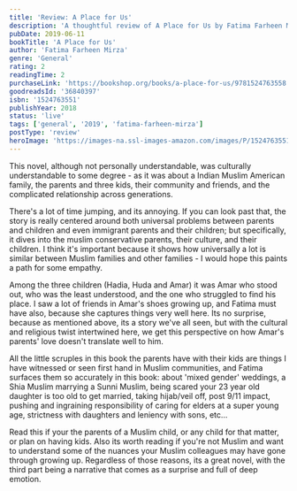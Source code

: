 ```yaml
---
title: 'Review: A Place for Us'
description: 'A thoughtful review of A Place for Us by Fatima Farheen Mirza'
pubDate: 2019-06-11
bookTitle: 'A Place for Us'
author: 'Fatima Farheen Mirza'
genre: 'General'
rating: 2
readingTime: 2
purchaseLink: 'https://bookshop.org/books/a-place-for-us/9781524763558'
goodreadsId: '36840397'
isbn: '1524763551'
publishYear: 2018
status: 'live'
tags: ['general', '2019', 'fatima-farheen-mirza']
postType: 'review'
heroImage: 'https://images-na.ssl-images-amazon.com/images/P/1524763551.01.L.jpg'
---
```


This novel, although not personally understandable, was culturally understandable to some degree - as it was about a Indian Muslim American family, the parents and three kids, their community and friends, and the complicated relationship across generations.

There's a lot of time jumping, and its annoying. If you can look past that, the story is really centered around both universal problems between parents and children and even immigrant parents and their children; but specifically, it dives into the muslim conservative parents, their culture, and their children. I think it's important because it shows how universally a lot is similar between Muslim families and other families - I would hope this paints a path for some empathy.

Among the three children (Hadia, Huda and Amar) it was Amar who stood out, who was the least understood, and the one who struggled to find his place. I saw a lot of friends in Amar's shoes growing up, and Fatima must have also, because she captures things very well here. Its no surprise, because as mentioned above, its a story we've all seen, but with the cultural and religious twist intertwined here, we get this perspective on how Amar's parents' love doesn't translate well to him.

All the little scruples in this book the parents have with their kids are things I have witnessed or seen first hand in Muslim communities, and Fatima surfaces them so accurately in this book: about 'mixed gender' weddings, a Shia Muslim marrying a Sunni Muslim, being scared your 23 year old daughter is too old to get married, taking hijab/veil off, post 9/11 impact, pushing and ingraining responsibility of caring for elders at a super young age, strictness with daughters and leniency with sons, etc... 

Read this if your the parents of a Muslim child, or any child for that matter, or plan on having kids. Also its worth reading if you're not Muslim and want to understand some of the nuances your Muslim colleagues may have gone through growing up. Regardless of those reasons, its a great novel, with the third part being a narrative that comes as a surprise and full of deep emotion.